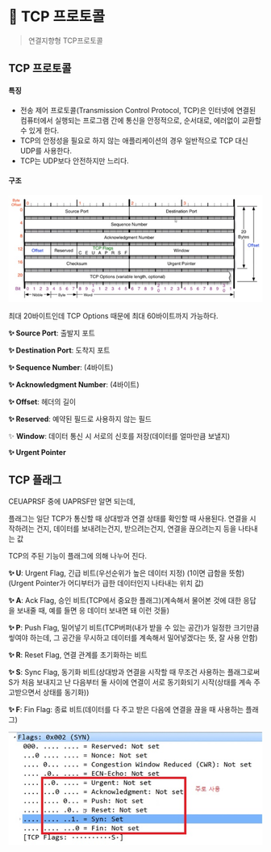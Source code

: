 # 🤔 TCP 프로토콜

> 연결지향형 TCP프로토콜





## TCP 프로토콜



#### 특징

- 전송 제어 프로토콜(Transmission Control Protocol, TCP)은 인터넷에 연결된 컴퓨터에서 실행되는 프로그램 간에 통신을 안정적으로, 순서대로, 에러없이 교환할 수 있게 한다.
- TCP의 안정성을 필요로 하지 않는 애플리케이션의 경우 일반적으로 TCP 대신 UDP를 사용한다.
- TCP는 UDP보다 안전하지만 느리다.



#### 구조

![](./image/19.jpg)

최대 20바이트인데 TCP Options 때문에 최대 60바이트까지 가능하다.

**✨ Source Port**: 출발지 포트

**✨ Destination Port**: 도착지 포트

**✨ Sequence Number**: (4바이트)

**✨ Acknowledgment Number**: (4바이트)

**✨ Offset**: 헤더의 길이

**✨ Reserved**: 예약된 필드로 사용하지 않는 필드

✨ **Window**: 데이터 통신 시 서로의 신호를 저장(데이터를 얼마만큼 보낼지)

**✨ Urgent Pointer**



## TCP 플래그

CEUAPRSF 중에 UAPRSF만 알면 되는데,

플래그는 일단 TCP가 통신할 때 상대방과 연결 상태를 확인할 때 사용된다. 연결을 시작하려는 건지, 데이터를 보내려는건지, 받으려는건지, 연결을 끊으려는지 등을 나타내는 값

TCP의 주된 기능이 플래그에 의해 나누어 진다.

**✨ U**: Urgent Flag, 긴급 비트(우선순위가 높은 데이터 지정) (1이면 급함을 뜻함)
(Urgent Pointer가 어디부터가 급한 데이터인지 나타내는 위치 값)

**✨ A**: Ack Flag, 승인 비트(TCP에서 중요한 플래그)(계속해서 물어본 것에 대한 응답을 보내줄 때, 예를 들면 응 데이터 보내면 돼 이런 것들)

**✨ P**: Push Flag, 밀어넣기 비트(TCP버퍼(내가 받을 수 있는 공간)가 일정한 크기만큼 앃여야 하는데, 그 공간을 무시하고 데이터를 계속해서 밀어넣겠다는 뜻, 잘 사용 안함)

**✨ R**: Reset Flag, 연결 관계를 초기화하는 비트

**✨ S**: Sync Flag, 동기화 비트(상대방과 연결을 시작할 때 무조건 사용하는 플래그로써 S가 처음 보내지고 난 다음부터 둘 사이에 연결이 서로 동기화되기 시작(상태를 계속 주고받으면서 상태를 동기화))

**✨ F**: Fin Flag: 종료 비트(데이터를 다 주고 받은 다음에 연결을 끊을 때 사용하는 플래그)

![](./image/20.jpg)

